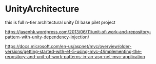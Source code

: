 # UnityArchitecture
this is full n-tier architectural unity DI  base pilet project


https://jasenhk.wordpress.com/2013/06/11/unit-of-work-and-repository-pattern-with-unity-dependency-injection/

https://docs.microsoft.com/en-us/aspnet/mvc/overview/older-versions/getting-started-with-ef-5-using-mvc-4/implementing-the-repository-and-unit-of-work-patterns-in-an-asp-net-mvc-application
